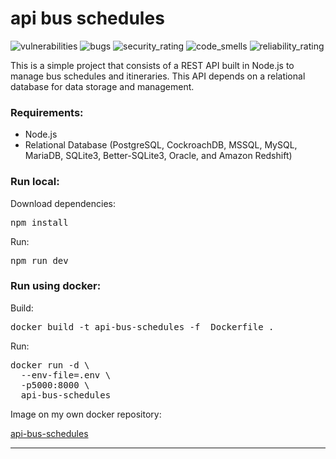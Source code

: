 # api bus schedules

<p float="left">
   <img src="https://sonarcloud.io/api/project_badges/measure?project=Jose-cyber_api-nodejs-horario-onibus&metric=vulnerabilities" alt="vulnerabilities"/>
   <img src="https://sonarcloud.io/api/project_badges/measure?project=Jose-cyber_api-nodejs-horario-onibus&metric=bugs" alt="bugs"/>
   <img src="https://sonarcloud.io/api/project_badges/measure?project=Jose-cyber_api-nodejs-horario-onibus&metric=security_rating" alt="security_rating"/>
   <img src="https://sonarcloud.io/api/project_badges/measure?project=Jose-cyber_api-nodejs-horario-onibus&metric=code_smells" alt="code_smells"/>
   <img src="https://sonarcloud.io/api/project_badges/measure?project=Jose-cyber_api-nodejs-horario-onibus&metric=reliability_rating" alt="reliability_rating"/>
</p>

This is a simple project that consists of a REST API built in Node.js to manage bus schedules and itineraries. This API depends on a relational database for data storage and management.

### Requirements:
 * Node.js
 * Relational Database (PostgreSQL, CockroachDB, MSSQL, MySQL, MariaDB, SQLite3, Better-SQLite3, Oracle, and Amazon Redshift)

### Run local:

Download dependencies:
<pre>
npm install
</pre>

Run:
<pre>
npm run dev
</pre>

### Run using docker: 

Build:
<pre>
docker build -t api-bus-schedules -f  Dockerfile .
</pre>

Run:
<pre>
docker run -d \
  --env-file=.env \
  -p5000:8000 \
  api-bus-schedules
</pre>

Image on my own docker repository:

<a href="https://hub.docker.com/repository/docker/josecyber/api-bus-schedules/general">api-bus-schedules</a>

<hr>




